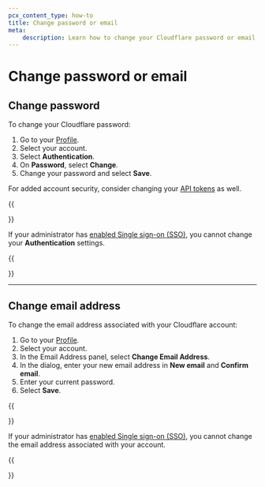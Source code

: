 ```yaml
---
pcx_content_type: how-to
title: Change password or email
meta:
    description: Learn how to change your Cloudflare password or email.
---
```


# Change password or email

## Change password

To change your Cloudflare password:

1. Go to your [Profile](https://dash.cloudflare.com/?to=/:account/profile).
2. Select your account.
3. Select **Authentication**.
4. On **Password**, select **Change**.
5. Change your password and select **Save**.

For added account security, consider changing your [API tokens](/fundamentals/api/how-to/roll-token/) as well.

{{<Aside type="note">}}

If your administrator has [enabled Single sign-on (SSO)](/cloudflare-one/applications/configure-apps/dash-sso-apps/), you cannot change your **Authentication** settings.

{{</Aside>}}

---

## Change email address

To change the email address associated with your Cloudflare account:

1. Go to your [Profile](https://dash.cloudflare.com/?to=/:account/profile).
2. Select your account.
3. In the Email Address panel, select **Change Email Address**.
4. In the dialog, enter your new email address in **New email** and **Confirm email**.
5. Enter your current password.
5. Select **Save**.

{{<Aside type="note">}}

If your administrator has [enabled Single sign-on (SSO)](/cloudflare-one/applications/configure-apps/dash-sso-apps/), you cannot change the email address associated with your account.

{{</Aside>}}